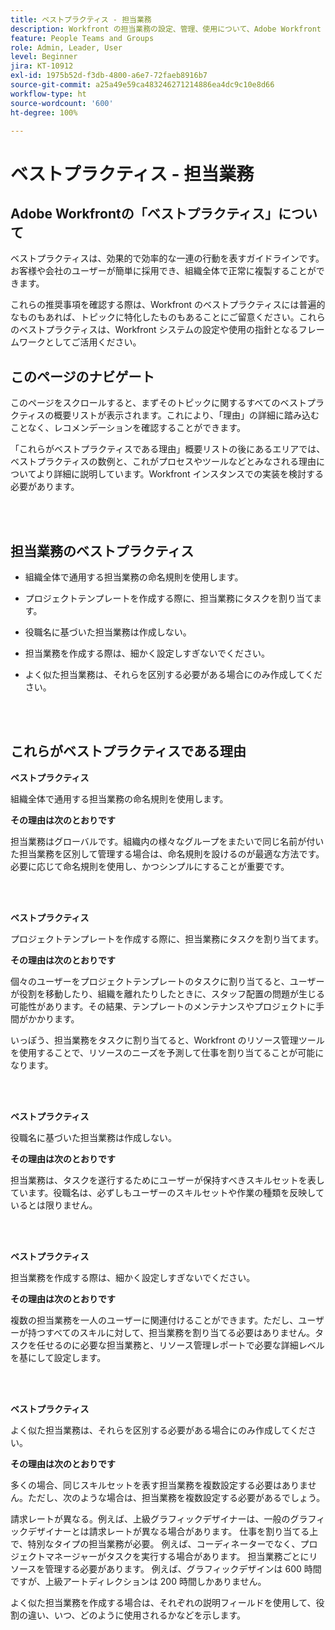 ```yaml
---
title: ベストプラクティス - 担当業務
description: Workfront の担当業務の設定、管理、使用について、Adobe Workfront のエキスパートが推奨するベストプラクティスを確認します。
feature: People Teams and Groups
role: Admin, Leader, User
level: Beginner
jira: KT-10912
exl-id: 1975b52d-f3db-4800-a6e7-72faeb8916b7
source-git-commit: a25a49e59ca483246271214886ea4dc9c10e8d66
workflow-type: ht
source-wordcount: '600'
ht-degree: 100%

---
```


# ベストプラクティス - 担当業務

## Adobe Workfrontの「ベストプラクティス」について

ベストプラクティスは、効果的で効率的な一連の行動を表すガイドラインです。お客様や会社のユーザーが簡単に採用でき、組織全体で正常に複製することができます。

これらの推奨事項を確認する際は、Workfront のベストプラクティスには普遍的なものもあれば、トピックに特化したものもあることにご留意ください。これらのベストプラクティスは、Workfront システムの設定や使用の指針となるフレームワークとしてご活用ください。

## このページのナビゲート

このページをスクロールすると、まずそのトピックに関するすべてのベストプラクティスの概要リストが表示されます。これにより、「理由」の詳細に踏み込むことなく、レコメンデーションを確認することができます。

「これらがベストプラクティスである理由」概要リストの後にあるエリアでは、ベストプラクティスの数例と、これがプロセスやツールなどとみなされる理由についてより詳細に説明しています。Workfront インスタンスでの実装を検討する必要があります。

</br>
</br>

## 担当業務のベストプラクティス

* 組織全体で通用する担当業務の命名規則を使用します。

* プロジェクトテンプレートを作成する際に、担当業務にタスクを割り当てます。

* 役職名に基づいた担当業務は作成しない。

* 担当業務を作成する際は、細かく設定しすぎないでください。

* よく似た担当業務は、それらを区別する必要がある場合にのみ作成してください。

</br>
</br>

## これらがベストプラクティスである理由

**ベストプラクティス**

組織全体で通用する担当業務の命名規則を使用します。

**その理由は次のとおりです**

担当業務はグローバルです。組織内の様々なグループをまたいで同じ名前が付いた担当業務を区別して管理する場合は、命名規則を設けるのが最適な方法です。必要に応じて命名規則を使用し、かつシンプルにすることが重要です。

</br>
</br>

**ベストプラクティス**

プロジェクトテンプレートを作成する際に、担当業務にタスクを割り当てます。

**その理由は次のとおりです**

個々のユーザーをプロジェクトテンプレートのタスクに割り当てると、ユーザーが役割を移動したり、組織を離れたりしたときに、スタッフ配置の問題が生じる可能性があります。その結果、テンプレートのメンテナンスやプロジェクトに手間がかかります。

いっぽう、担当業務をタスクに割り当てると、Workfront のリソース管理ツールを使用することで、リソースのニーズを予測して仕事を割り当てることが可能になります。

</br>
</br>

**ベストプラクティス**

役職名に基づいた担当業務は作成しない。

**その理由は次のとおりです**

担当業務は、タスクを遂行するためにユーザーが保持すべきスキルセットを表しています。役職名は、必ずしもユーザーのスキルセットや作業の種類を反映しているとは限りません。

</br>
</br>

**ベストプラクティス**

担当業務を作成する際は、細かく設定しすぎないでください。

**その理由は次のとおりです**

複数の担当業務を一人のユーザーに関連付けることができます。ただし、ユーザーが持つすべてのスキルに対して、担当業務を割り当てる必要はありません。タスクを任せるのに必要な担当業務と、リソース管理レポートで必要な詳細レベルを基にして設定します。

</br>
</br>

**ベストプラクティス**

よく似た担当業務は、それらを区別する必要がある場合にのみ作成してください。

**その理由は次のとおりです**

多くの場合、同じスキルセットを表す担当業務を複数設定する必要はありません。ただし、次のような場合は、担当業務を複数設定する必要があるでしょう。

請求レートが異なる。例えば、上級グラフィックデザイナーは、一般のグラフィックデザイナーとは請求レートが異なる場合があります。
仕事を割り当てる上で、特別なタイプの担当業務が必要。 例えば、コーディネーターでなく、プロジェクトマネージャーがタスクを実行する場合があります。
担当業務ごとにリソースを管理する必要があります。 例えば、グラフィックデザインは 600 時間ですが、上級アートディレクションは 200 時間しかありません。


よく似た担当業務を作成する場合は、それぞれの説明フィールドを使用して、役割の違い、いつ、どのように使用されるかなどを示します。
